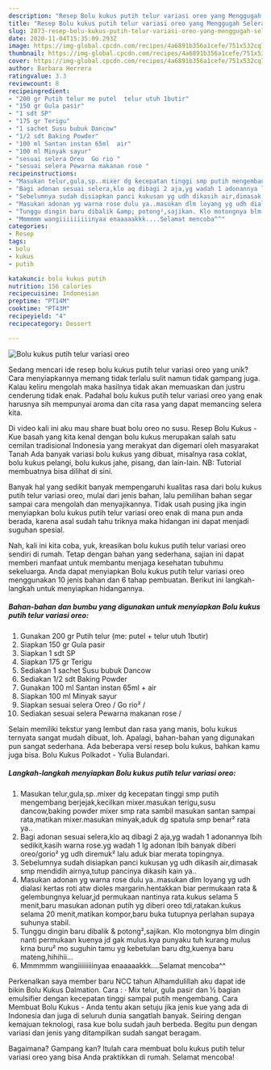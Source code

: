 ```yaml
---
description: "Resep Bolu kukus putih telur variasi oreo yang Menggugah Selera"
title: "Resep Bolu kukus putih telur variasi oreo yang Menggugah Selera"
slug: 2873-resep-bolu-kukus-putih-telur-variasi-oreo-yang-menggugah-selera
date: 2020-11-04T15:35:09.293Z
image: https://img-global.cpcdn.com/recipes/4a6891b356a1cefe/751x532cq70/bolu-kukus-putih-telur-variasi-oreo-foto-resep-utama.jpg
thumbnail: https://img-global.cpcdn.com/recipes/4a6891b356a1cefe/751x532cq70/bolu-kukus-putih-telur-variasi-oreo-foto-resep-utama.jpg
cover: https://img-global.cpcdn.com/recipes/4a6891b356a1cefe/751x532cq70/bolu-kukus-putih-telur-variasi-oreo-foto-resep-utama.jpg
author: Barbara Herrera
ratingvalue: 3.3
reviewcount: 8
recipeingredient:
- "200 gr Putih telur me putel  telur utuh 1butir"
- "150 gr Gula pasir"
- "1 sdt SP"
- "175 gr Terigu"
- "1 sachet Susu bubuk Dancow"
- "1/2 sdt Baking Powder"
- "100 ml Santan instan 65ml  air"
- "100 ml Minyak sayur"
- "sesuai selera Oreo  Go rio "
- "sesuai selera Pewarna makanan rose "
recipeinstructions:
- "Masukan telur,gula,sp..mixer dg kecepatan tinggi smp putih mengembang berjejak,kecilkan mixer.masukan terigu,susu dancow,baking powder mixer smp rata sambil masukan santan sampai rata,matikan mixer.masukan minyak,aduk dg spatula smp benar² rata ya.."
- "Bagi adonan sesuai selera,klo aq dibagi 2 aja,yg wadah 1 adonannya lbih sedikit,kasih warna rose.yg wadah 1 lg adonan lbih banyak diberi oreo/gorio² yg udh diremuk² lalu aduk biar merata topingnya."
- "Sebelumnya sudah disiapkan panci kukusan yg udh dikasih air,dimasak smp mendidih airnya,tutup pancinya dikasih kain ya.."
- "Masukan adonan yg warna rose dulu ya..masukan dlm loyang yg udh dialasi kertas roti atw dioles margarin.hentakkan biar permukaan rata &amp; gelembungnya keluar,jd permukaan nantinya rata.kukus selama 5 menit,baru masukan adonan putih yg diberi oreo tdi,ratakan.kukus selama 20 menit,matikan kompor,baru buka tutupnya perlahan supaya suhunya stabil."
- "Tunggu dingin baru dibalik &amp; potong²,sajikan. Klo motongnya blm dingin nanti permukaan kuenya jd gak mulus.kya punyaku tuh kurang mulus krna buru² mo suguhin tamu yg kebetulan baru dtg,kuenya baru mateng,hihihii..."
- "Mmmmmm wangiiiiiiiiinyaa enaaaaakkk....Selamat mencoba^^"
categories:
- Resep
tags:
- bolu
- kukus
- putih

katakunci: bolu kukus putih 
nutrition: 156 calories
recipecuisine: Indonesian
preptime: "PT14M"
cooktime: "PT43M"
recipeyield: "4"
recipecategory: Dessert

---
```



![Bolu kukus putih telur variasi oreo](https://img-global.cpcdn.com/recipes/4a6891b356a1cefe/751x532cq70/bolu-kukus-putih-telur-variasi-oreo-foto-resep-utama.jpg)

Sedang mencari ide resep bolu kukus putih telur variasi oreo yang unik? Cara menyiapkannya memang tidak terlalu sulit namun tidak gampang juga. Kalau keliru mengolah maka hasilnya tidak akan memuaskan dan justru cenderung tidak enak. Padahal bolu kukus putih telur variasi oreo yang enak harusnya sih mempunyai aroma dan cita rasa yang dapat memancing selera kita.

Di video kali ini aku mau share buat bolu oreo no susu. Resep Bolu Kukus - Kue basah yang kita kenal dengan bolu kukus merupakan salah satu cemilan tradisional Indonesia yang merakyat dan digemari oleh masyarakat Tanah Ada banyak variasi bolu kukus yang dibuat, misalnya rasa coklat, bolu kukus pelangi, bolu kukus jahe, pisang, dan lain-lain. NB: Tutorial membuatnya bisa dilihat di sini.

Banyak hal yang sedikit banyak mempengaruhi kualitas rasa dari bolu kukus putih telur variasi oreo, mulai dari jenis bahan, lalu pemilihan bahan segar sampai cara mengolah dan menyajikannya. Tidak usah pusing jika ingin menyiapkan bolu kukus putih telur variasi oreo enak di mana pun anda berada, karena asal sudah tahu triknya maka hidangan ini dapat menjadi suguhan spesial.


Nah, kali ini kita coba, yuk, kreasikan bolu kukus putih telur variasi oreo sendiri di rumah. Tetap dengan bahan yang sederhana, sajian ini dapat memberi manfaat untuk membantu menjaga kesehatan tubuhmu sekeluarga. Anda dapat menyiapkan Bolu kukus putih telur variasi oreo menggunakan 10 jenis bahan dan 6 tahap pembuatan. Berikut ini langkah-langkah untuk menyiapkan hidangannya.

<!--inarticleads1-->

##### Bahan-bahan dan bumbu yang digunakan untuk menyiapkan Bolu kukus putih telur variasi oreo:

1. Gunakan 200 gr Putih telur (me: putel + telur utuh 1butir)
1. Siapkan 150 gr Gula pasir
1. Siapkan 1 sdt SP
1. Siapkan 175 gr Terigu
1. Sediakan 1 sachet Susu bubuk Dancow
1. Sediakan 1/2 sdt Baking Powder
1. Gunakan 100 ml Santan instan 65ml + air
1. Siapkan 100 ml Minyak sayur
1. Siapkan sesuai selera Oreo / Go rio² /
1. Sediakan sesuai selera Pewarna makanan rose /


Selain memiliki tekstur yang lembut dan rasa yang manis, bolu kukus ternyata sangat mudah dibuat, loh. Apalagi, bahan-bahan yang digunakan pun sangat sederhana. Ada beberapa versi resep bolu kukus, bahkan kamu juga bisa. Bolu Kukus Polkadot - Yulia Bulandari. 

<!--inarticleads2-->

##### Langkah-langkah menyiapkan Bolu kukus putih telur variasi oreo:

1. Masukan telur,gula,sp..mixer dg kecepatan tinggi smp putih mengembang berjejak,kecilkan mixer.masukan terigu,susu dancow,baking powder mixer smp rata sambil masukan santan sampai rata,matikan mixer.masukan minyak,aduk dg spatula smp benar² rata ya..
1. Bagi adonan sesuai selera,klo aq dibagi 2 aja,yg wadah 1 adonannya lbih sedikit,kasih warna rose.yg wadah 1 lg adonan lbih banyak diberi oreo/gorio² yg udh diremuk² lalu aduk biar merata topingnya.
1. Sebelumnya sudah disiapkan panci kukusan yg udh dikasih air,dimasak smp mendidih airnya,tutup pancinya dikasih kain ya..
1. Masukan adonan yg warna rose dulu ya..masukan dlm loyang yg udh dialasi kertas roti atw dioles margarin.hentakkan biar permukaan rata &amp; gelembungnya keluar,jd permukaan nantinya rata.kukus selama 5 menit,baru masukan adonan putih yg diberi oreo tdi,ratakan.kukus selama 20 menit,matikan kompor,baru buka tutupnya perlahan supaya suhunya stabil.
1. Tunggu dingin baru dibalik &amp; potong²,sajikan. Klo motongnya blm dingin nanti permukaan kuenya jd gak mulus.kya punyaku tuh kurang mulus krna buru² mo suguhin tamu yg kebetulan baru dtg,kuenya baru mateng,hihihii...
1. Mmmmmm wangiiiiiiiiinyaa enaaaaakkk....Selamat mencoba^^


Perkenalkan saya member baru NCC tahun Alhamdulillah aku dapat ide bikin Bolu Kukus Dalmation. Cara : · Mix telur, gula pasir dan ½ bagian emulsifier dengan kecepatan tinggi sampai putih mengembang. Cara Membuat Bolu Kukus - Anda tentu akan setuju jika jenis kue yang ada di Indonesia dan juga di seluruh dunia sangatlah banyak. Seiring dengan kemajuan teknologi, rasa kue bolu sudah jauh berbeda. Begitu pun dengan variasi dan jenis yang ditampilkan sudah sangat beragam. 

Bagaimana? Gampang kan? Itulah cara membuat bolu kukus putih telur variasi oreo yang bisa Anda praktikkan di rumah. Selamat mencoba!
